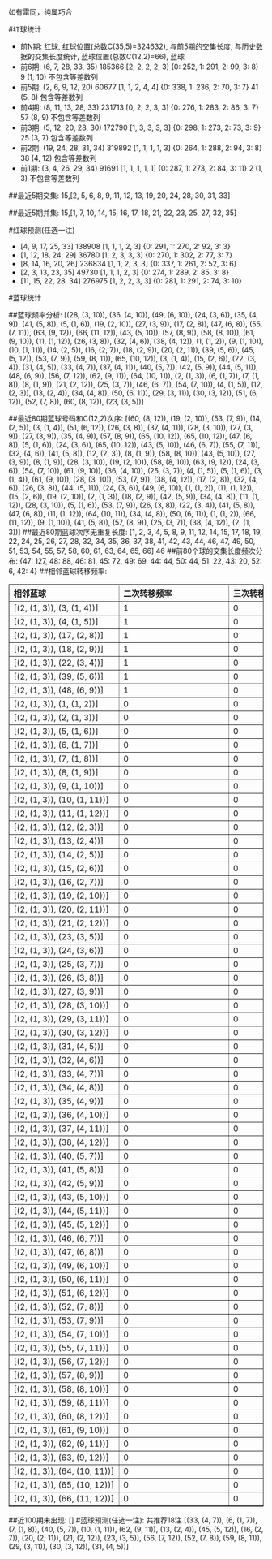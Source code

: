 <!-- 
.. title: 大乐透11103期(2011-09-03)数据分析报告
.. slug: dlott-11103-2011-09-03-report
.. date: 2011-09-04 08:00:00 UTC+08:00
.. tags: Lottery
.. link: 
.. description: 
.. type: text
-->

如有雷同，纯属巧合

<!-- TEASER_END-->

#红球统计

- 前N期: 红球, 红球位置(总数C(35,5)=324632), 与前5期的交集长度, 与历史数据的交集长度统计, 蓝球位置(总数C(12,2)=66), 蓝球
- 前6期: (6, 7, 28, 33, 35) 185366 [2, 2, 2, 2, 3] {0: 252, 1: 291, 2: 99, 3: 8} 9 (1, 10) 不包含等差数列
- 前5期: (2, 6, 9, 12, 20) 60677 [1, 1, 2, 4, 4] {0: 338, 1: 236, 2: 70, 3: 7} 41 (5, 8) 包含等差数列
- 前4期: (8, 11, 13, 28, 33) 231713 [0, 2, 2, 3, 3] {0: 276, 1: 283, 2: 86, 3: 7} 57 (8, 9) 不包含等差数列
- 前3期: (5, 12, 20, 28, 30) 172790 [1, 3, 3, 3, 3] {0: 298, 1: 273, 2: 73, 3: 9} 25 (3, 7) 包含等差数列
- 前2期: (19, 24, 28, 31, 34) 319892 [1, 1, 1, 1, 3] {0: 264, 1: 288, 2: 94, 3: 8} 38 (4, 12) 包含等差数列
- 前1期: (3, 4, 26, 29, 34) 91691 [1, 1, 1, 1, 1] {0: 287, 1: 273, 2: 84, 3: 11} 2 (1, 3) 不包含等差数列

##最近5期交集:
15,[2, 5, 6, 8, 9, 11, 12, 13, 19, 20, 24, 28, 30, 31, 33]

##最近5期并集:
15,[1, 7, 10, 14, 15, 16, 17, 18, 21, 22, 23, 25, 27, 32, 35]

#红球预测(任选一注)

- [4, 9, 17, 25, 33] 138908 [1, 1, 1, 2, 3] {0: 291, 1: 270, 2: 92, 3: 3}
- [1, 12, 18, 24, 29] 36780 [1, 2, 3, 3, 3] {0: 270, 1: 302, 2: 77, 3: 7}
- [8, 14, 16, 20, 26] 236834 [1, 1, 2, 3, 3] {0: 337, 1: 261, 2: 52, 3: 6}
- [2, 3, 13, 23, 35] 49730 [1, 1, 1, 2, 3] {0: 274, 1: 289, 2: 85, 3: 8}
- [11, 15, 22, 28, 34] 276975 [1, 2, 2, 3, 3] {0: 281, 1: 291, 2: 74, 3: 10}

#蓝球统计

##蓝球频率分析:
[(28, (3, 10)), (36, (4, 10)), (49, (6, 10)), (24, (3, 6)), (35, (4, 9)), (41, (5, 8)), (5, (1, 6)), (19, (2, 10)), (27, (3, 9)), (17, (2, 8)), (47, (6, 8)), (55, (7, 11)), (63, (9, 12)), (66, (11, 12)), (43, (5, 10)), (57, (8, 9)), (58, (8, 10)), (61, (9, 10)), (11, (1, 12)), (26, (3, 8)), (32, (4, 6)), (38, (4, 12)), (1, (1, 2)), (9, (1, 10)), (10, (1, 11)), (14, (2, 5)), (16, (2, 7)), (18, (2, 9)), (20, (2, 11)), (39, (5, 6)), (45, (5, 12)), (53, (7, 9)), (59, (8, 11)), (65, (10, 12)), (3, (1, 4)), (15, (2, 6)), (22, (3, 4)), (31, (4, 5)), (33, (4, 7)), (37, (4, 11)), (40, (5, 7)), (42, (5, 9)), (44, (5, 11)), (48, (6, 9)), (56, (7, 12)), (62, (9, 11)), (64, (10, 11)), (2, (1, 3)), (6, (1, 7)), (7, (1, 8)), (8, (1, 9)), (21, (2, 12)), (25, (3, 7)), (46, (6, 7)), (54, (7, 10)), (4, (1, 5)), (12, (2, 3)), (13, (2, 4)), (34, (4, 8)), (50, (6, 11)), (29, (3, 11)), (30, (3, 12)), (51, (6, 12)), (52, (7, 8)), (60, (8, 12)), (23, (3, 5))]

##最近80期蓝球号码和C(12,2)次序:
[(60, (8, 12)), (19, (2, 10)), (53, (7, 9)), (14, (2, 5)), (3, (1, 4)), (51, (6, 12)), (26, (3, 8)), (37, (4, 11)), (28, (3, 10)), (27, (3, 9)), (27, (3, 9)), (35, (4, 9)), (57, (8, 9)), (65, (10, 12)), (65, (10, 12)), (47, (6, 8)), (5, (1, 6)), (24, (3, 6)), (65, (10, 12)), (43, (5, 10)), (46, (6, 7)), (55, (7, 11)), (32, (4, 6)), (41, (5, 8)), (12, (2, 3)), (8, (1, 9)), (58, (8, 10)), (43, (5, 10)), (27, (3, 9)), (8, (1, 9)), (28, (3, 10)), (19, (2, 10)), (58, (8, 10)), (63, (9, 12)), (24, (3, 6)), (54, (7, 10)), (61, (9, 10)), (36, (4, 10)), (25, (3, 7)), (4, (1, 5)), (5, (1, 6)), (3, (1, 4)), (61, (9, 10)), (28, (3, 10)), (53, (7, 9)), (38, (4, 12)), (17, (2, 8)), (32, (4, 6)), (26, (3, 8)), (44, (5, 11)), (24, (3, 6)), (49, (6, 10)), (1, (1, 2)), (11, (1, 12)), (15, (2, 6)), (19, (2, 10)), (2, (1, 3)), (18, (2, 9)), (42, (5, 9)), (34, (4, 8)), (11, (1, 12)), (28, (3, 10)), (5, (1, 6)), (53, (7, 9)), (26, (3, 8)), (22, (3, 4)), (41, (5, 8)), (47, (6, 8)), (11, (1, 12)), (64, (10, 11)), (34, (4, 8)), (50, (6, 11)), (1, (1, 2)), (66, (11, 12)), (9, (1, 10)), (41, (5, 8)), (57, (8, 9)), (25, (3, 7)), (38, (4, 12)), (2, (1, 3))]
##最近80期蓝球次序无重复长度:
[1, 2, 3, 4, 5, 8, 9, 11, 12, 14, 15, 17, 18, 19, 22, 24, 25, 26, 27, 28, 32, 34, 35, 36, 37, 38, 41, 42, 43, 44, 46, 47, 49, 50, 51, 53, 54, 55, 57, 58, 60, 61, 63, 64, 65, 66] 46
##前80个球的交集长度频次分布:
{47: 127, 48: 88, 46: 81, 45: 72, 49: 69, 44: 44, 50: 44, 51: 22, 43: 20, 52: 6, 42: 4}
##相邻蓝球转移频率:
<table border="1" class="table table-striped dataframe">
  <thead>
    <tr style="text-align: left;">
      <th style="min-width: 200px;">相邻蓝球</th>
      <th style="min-width: 200px;">二次转移频率</th>
      <th style="min-width: 200px;">三次转移频率</th>
    </tr>
  </thead>
  <tbody>
    <tr>
      <td>    [(2, (1, 3)), (3, (1, 4))]</td>
      <td> 1</td>
      <td> 0</td>
    </tr>
    <tr>
      <td>    [(2, (1, 3)), (4, (1, 5))]</td>
      <td> 1</td>
      <td> 0</td>
    </tr>
    <tr>
      <td>   [(2, (1, 3)), (17, (2, 8))]</td>
      <td> 1</td>
      <td> 0</td>
    </tr>
    <tr>
      <td>   [(2, (1, 3)), (18, (2, 9))]</td>
      <td> 1</td>
      <td> 0</td>
    </tr>
    <tr>
      <td>   [(2, (1, 3)), (22, (3, 4))]</td>
      <td> 1</td>
      <td> 0</td>
    </tr>
    <tr>
      <td>   [(2, (1, 3)), (39, (5, 6))]</td>
      <td> 1</td>
      <td> 0</td>
    </tr>
    <tr>
      <td>   [(2, (1, 3)), (48, (6, 9))]</td>
      <td> 1</td>
      <td> 0</td>
    </tr>
    <tr>
      <td>    [(2, (1, 3)), (1, (1, 2))]</td>
      <td> 0</td>
      <td> 0</td>
    </tr>
    <tr>
      <td>    [(2, (1, 3)), (2, (1, 3))]</td>
      <td> 0</td>
      <td> 0</td>
    </tr>
    <tr>
      <td>    [(2, (1, 3)), (5, (1, 6))]</td>
      <td> 0</td>
      <td> 0</td>
    </tr>
    <tr>
      <td>    [(2, (1, 3)), (6, (1, 7))]</td>
      <td> 0</td>
      <td> 0</td>
    </tr>
    <tr>
      <td>    [(2, (1, 3)), (7, (1, 8))]</td>
      <td> 0</td>
      <td> 0</td>
    </tr>
    <tr>
      <td>    [(2, (1, 3)), (8, (1, 9))]</td>
      <td> 0</td>
      <td> 0</td>
    </tr>
    <tr>
      <td>   [(2, (1, 3)), (9, (1, 10))]</td>
      <td> 0</td>
      <td> 0</td>
    </tr>
    <tr>
      <td>  [(2, (1, 3)), (10, (1, 11))]</td>
      <td> 0</td>
      <td> 0</td>
    </tr>
    <tr>
      <td>  [(2, (1, 3)), (11, (1, 12))]</td>
      <td> 0</td>
      <td> 0</td>
    </tr>
    <tr>
      <td>   [(2, (1, 3)), (12, (2, 3))]</td>
      <td> 0</td>
      <td> 0</td>
    </tr>
    <tr>
      <td>   [(2, (1, 3)), (13, (2, 4))]</td>
      <td> 0</td>
      <td> 0</td>
    </tr>
    <tr>
      <td>   [(2, (1, 3)), (14, (2, 5))]</td>
      <td> 0</td>
      <td> 0</td>
    </tr>
    <tr>
      <td>   [(2, (1, 3)), (15, (2, 6))]</td>
      <td> 0</td>
      <td> 0</td>
    </tr>
    <tr>
      <td>   [(2, (1, 3)), (16, (2, 7))]</td>
      <td> 0</td>
      <td> 0</td>
    </tr>
    <tr>
      <td>  [(2, (1, 3)), (19, (2, 10))]</td>
      <td> 0</td>
      <td> 0</td>
    </tr>
    <tr>
      <td>  [(2, (1, 3)), (20, (2, 11))]</td>
      <td> 0</td>
      <td> 0</td>
    </tr>
    <tr>
      <td>  [(2, (1, 3)), (21, (2, 12))]</td>
      <td> 0</td>
      <td> 0</td>
    </tr>
    <tr>
      <td>   [(2, (1, 3)), (23, (3, 5))]</td>
      <td> 0</td>
      <td> 0</td>
    </tr>
    <tr>
      <td>   [(2, (1, 3)), (24, (3, 6))]</td>
      <td> 0</td>
      <td> 0</td>
    </tr>
    <tr>
      <td>   [(2, (1, 3)), (25, (3, 7))]</td>
      <td> 0</td>
      <td> 0</td>
    </tr>
    <tr>
      <td>   [(2, (1, 3)), (26, (3, 8))]</td>
      <td> 0</td>
      <td> 0</td>
    </tr>
    <tr>
      <td>   [(2, (1, 3)), (27, (3, 9))]</td>
      <td> 0</td>
      <td> 0</td>
    </tr>
    <tr>
      <td>  [(2, (1, 3)), (28, (3, 10))]</td>
      <td> 0</td>
      <td> 0</td>
    </tr>
    <tr>
      <td>  [(2, (1, 3)), (29, (3, 11))]</td>
      <td> 0</td>
      <td> 0</td>
    </tr>
    <tr>
      <td>  [(2, (1, 3)), (30, (3, 12))]</td>
      <td> 0</td>
      <td> 0</td>
    </tr>
    <tr>
      <td>   [(2, (1, 3)), (31, (4, 5))]</td>
      <td> 0</td>
      <td> 0</td>
    </tr>
    <tr>
      <td>   [(2, (1, 3)), (32, (4, 6))]</td>
      <td> 0</td>
      <td> 0</td>
    </tr>
    <tr>
      <td>   [(2, (1, 3)), (33, (4, 7))]</td>
      <td> 0</td>
      <td> 0</td>
    </tr>
    <tr>
      <td>   [(2, (1, 3)), (34, (4, 8))]</td>
      <td> 0</td>
      <td> 0</td>
    </tr>
    <tr>
      <td>   [(2, (1, 3)), (35, (4, 9))]</td>
      <td> 0</td>
      <td> 0</td>
    </tr>
    <tr>
      <td>  [(2, (1, 3)), (36, (4, 10))]</td>
      <td> 0</td>
      <td> 0</td>
    </tr>
    <tr>
      <td>  [(2, (1, 3)), (37, (4, 11))]</td>
      <td> 0</td>
      <td> 0</td>
    </tr>
    <tr>
      <td>  [(2, (1, 3)), (38, (4, 12))]</td>
      <td> 0</td>
      <td> 0</td>
    </tr>
    <tr>
      <td>   [(2, (1, 3)), (40, (5, 7))]</td>
      <td> 0</td>
      <td> 0</td>
    </tr>
    <tr>
      <td>   [(2, (1, 3)), (41, (5, 8))]</td>
      <td> 0</td>
      <td> 0</td>
    </tr>
    <tr>
      <td>   [(2, (1, 3)), (42, (5, 9))]</td>
      <td> 0</td>
      <td> 0</td>
    </tr>
    <tr>
      <td>  [(2, (1, 3)), (43, (5, 10))]</td>
      <td> 0</td>
      <td> 0</td>
    </tr>
    <tr>
      <td>  [(2, (1, 3)), (44, (5, 11))]</td>
      <td> 0</td>
      <td> 0</td>
    </tr>
    <tr>
      <td>  [(2, (1, 3)), (45, (5, 12))]</td>
      <td> 0</td>
      <td> 0</td>
    </tr>
    <tr>
      <td>   [(2, (1, 3)), (46, (6, 7))]</td>
      <td> 0</td>
      <td> 0</td>
    </tr>
    <tr>
      <td>   [(2, (1, 3)), (47, (6, 8))]</td>
      <td> 0</td>
      <td> 0</td>
    </tr>
    <tr>
      <td>  [(2, (1, 3)), (49, (6, 10))]</td>
      <td> 0</td>
      <td> 0</td>
    </tr>
    <tr>
      <td>  [(2, (1, 3)), (50, (6, 11))]</td>
      <td> 0</td>
      <td> 0</td>
    </tr>
    <tr>
      <td>  [(2, (1, 3)), (51, (6, 12))]</td>
      <td> 0</td>
      <td> 0</td>
    </tr>
    <tr>
      <td>   [(2, (1, 3)), (52, (7, 8))]</td>
      <td> 0</td>
      <td> 0</td>
    </tr>
    <tr>
      <td>   [(2, (1, 3)), (53, (7, 9))]</td>
      <td> 0</td>
      <td> 0</td>
    </tr>
    <tr>
      <td>  [(2, (1, 3)), (54, (7, 10))]</td>
      <td> 0</td>
      <td> 0</td>
    </tr>
    <tr>
      <td>  [(2, (1, 3)), (55, (7, 11))]</td>
      <td> 0</td>
      <td> 0</td>
    </tr>
    <tr>
      <td>  [(2, (1, 3)), (56, (7, 12))]</td>
      <td> 0</td>
      <td> 0</td>
    </tr>
    <tr>
      <td>   [(2, (1, 3)), (57, (8, 9))]</td>
      <td> 0</td>
      <td> 0</td>
    </tr>
    <tr>
      <td>  [(2, (1, 3)), (58, (8, 10))]</td>
      <td> 0</td>
      <td> 0</td>
    </tr>
    <tr>
      <td>  [(2, (1, 3)), (59, (8, 11))]</td>
      <td> 0</td>
      <td> 0</td>
    </tr>
    <tr>
      <td>  [(2, (1, 3)), (60, (8, 12))]</td>
      <td> 0</td>
      <td> 0</td>
    </tr>
    <tr>
      <td>  [(2, (1, 3)), (61, (9, 10))]</td>
      <td> 0</td>
      <td> 0</td>
    </tr>
    <tr>
      <td>  [(2, (1, 3)), (62, (9, 11))]</td>
      <td> 0</td>
      <td> 0</td>
    </tr>
    <tr>
      <td>  [(2, (1, 3)), (63, (9, 12))]</td>
      <td> 0</td>
      <td> 0</td>
    </tr>
    <tr>
      <td> [(2, (1, 3)), (64, (10, 11))]</td>
      <td> 0</td>
      <td> 0</td>
    </tr>
    <tr>
      <td> [(2, (1, 3)), (65, (10, 12))]</td>
      <td> 0</td>
      <td> 0</td>
    </tr>
    <tr>
      <td> [(2, (1, 3)), (66, (11, 12))]</td>
      <td> 0</td>
      <td> 0</td>
    </tr>
  </tbody>
</table>
##近100期未出现:
[]
#蓝球预测(任选一注):
共推荐18注
[(33, (4, 7)), (6, (1, 7)), (7, (1, 8)), (40, (5, 7)), (10, (1, 11)), (62, (9, 11)), (13, (2, 4)), (45, (5, 12)), (16, (2, 7)), (20, (2, 11)), (21, (2, 12)), (23, (3, 5)), (56, (7, 12)), (52, (7, 8)), (59, (8, 11)), (29, (3, 11)), (30, (3, 12)), (31, (4, 5))]

